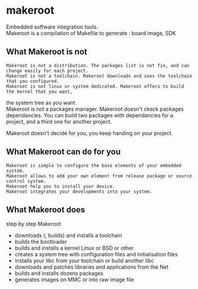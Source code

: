 makeroot
========

Embedded software integration tools.  
Makeroot is a compilation of Makefile to generate : board image, SDK

What Makeroot is not  
--------------------
    Makeroot is not a distribution. The packages list is not fix, and can change easily for each project.  
    Makeroot is not a toolchain. Makeroot downloads and uses the toolchain that you configured.  
    Makeroot is not linux or system dedicated. Makeroot offers to build the kernel that you want,
the system tree as you want.  
    Makeroot is not a packages manager. Makeroot doesn't ckeck packages dependancies. You can build two packages with dependancies
for a project, and a third one for another project.  

Makeroot doesn't decide for you, you keep handing on your project.  

What Makeroot can do for you  
----------------------------
    Makeroot is simple to configure the base elements of your embedded system.  
    Makeroot allows to add your own element from release package or source control system.  
    Makeroot help you to install your device.
    Makeroot integrates your developments into your system.

What Makeroot does
--------------------
step by step Makeroot
 * downloads (, builds) and installs a toolchain
 * builds the bootloader
 * builds and installs a kernel Linux or BSD or other
 * creates a system tree with configuration files and initialisation files
 * installs your libc from your toolchain or build another libc
 * downloads and patches libraries and applications from the Net
 * builds and installs dozens packages
 * generates images on MMC or into raw image file
 
